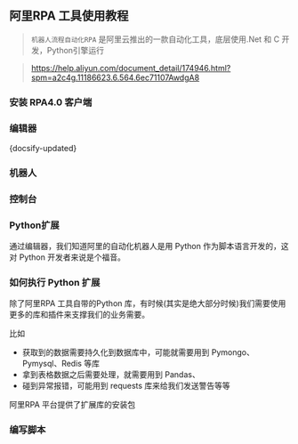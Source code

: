 ## 阿里RPA 工具使用教程

> `机器人流程自动化RPA` 是阿里云推出的一款自动化工具，底层使用.Net 和 C 开发，Python引擎运行

> https://help.aliyun.com/document_detail/174946.html?spm=a2c4g.11186623.6.564.6ec71107AwdgA8

### 安装 RPA4.0 客户端


### 编辑器
{docsify-updated} 

### 机器人

### 控制台

### Python扩展
通过编辑器，我们知道阿里的自动化机器人是用 Python 作为脚本语言开发的，这对 Python 开发者来说是个福音。

### 如何执行 Python 扩展
除了阿里RPA 工具自带的Python 库，有时候(其实是绝大部分时候)我们需要使用更多的库和插件来支撑我们的业务需要。

比如
- 获取到的数据需要持久化到数据库中，可能就需要用到 Pymongo、Pymysql、Redis 等库
- 拿到表格数据之后需要处理，就需要用到 Pandas、
- 碰到异常报错，可能用到 requests 库来给我们发送警告等等

阿里RPA 平台提供了扩展库的安装包


### 编写脚本




